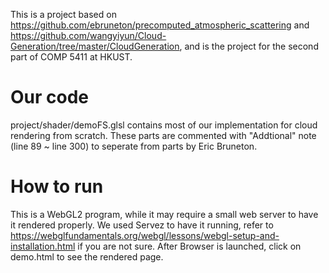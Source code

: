 This is a project based on https://github.com/ebruneton/precomputed_atmospheric_scattering and https://github.com/wangyiyun/Cloud-Generation/tree/master/CloudGeneration, and is the project for the second part of COMP 5411 at HKUST.

# Our code
project/shader/demoFS.glsl contains most of our implementation for cloud rendering from scratch. These parts are commented with "Addtional" note (line 89 ~ line 300) to seperate from parts by Eric Bruneton. 

# How to run
This is a WebGL2 program, while it may require a small web server to have it rendered properly. We used Servez to have it running, refer to https://webglfundamentals.org/webgl/lessons/webgl-setup-and-installation.html if you are not sure. After Browser is launched, click on demo.html to see the rendered page.
